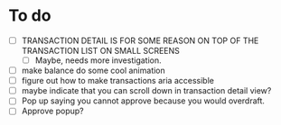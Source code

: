 # To do
- [ ] TRANSACTION DETAIL IS FOR SOME REASON ON TOP OF THE TRANSACTION LIST ON SMALL SCREENS
  - [ ] Maybe, needs more investigation.
- [ ] make balance do some cool animation
- [ ] figure out how to make transactions aria accessible
- [ ] maybe indicate that you can scroll down in transaction detail view?
- [ ] Pop up saying you cannot approve because you would overdraft.
- [ ] Approve popup?

